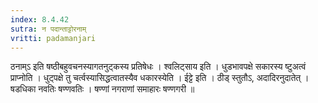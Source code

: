 ```yaml
---
index: 8.4.42
sutra: न पदान्ताट्टोरनाम्
vritti: padamanjari
---
```


 ठनाम्ऽ इति षष्ठीबहुवचनस्यागतनुट्कस्य प्रतिषेधः । श्वलिट्साय इति । धुडभावपक्षे सकारस्य ष्टुअत्वं प्राप्नोति । धुट्पक्षे तु चर्त्वस्यासिद्धत्वातस्यैव धकारस्येति । ईट्टे इति । ठीड् स्तुतौऽ, अदादिरनुदातेत् । षडधिका नवतिः षण्णवतिः । षण्णां नगराणां समाहारः षण्णगरी ॥